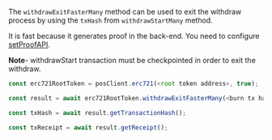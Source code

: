 The `withdrawExitFasterMany` method can be used to exit the withdraw process by using the `txHash` from `withdrawStartMany` method.

It is fast because it generates proof in the back-end. You need to configure [setProofAPI](../../set-proof-api.md).

**Note**- withdrawStart transaction must be checkpointed in order to exit the withdraw.

```js
const erc721RootToken = posClient.erc721(<root token address>, true);

const result = await erc721RootToken.withdrawExitFasterMany(<burn tx hash>);

const txHash = await result.getTransactionHash();

const txReceipt = await result.getReceipt();

```
